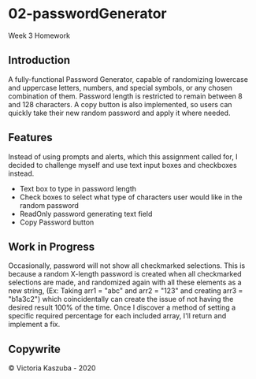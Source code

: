 # 02-passwordGenerator
Week 3 Homework

## Introduction
A fully-functional Password Generator, capable of randomizing lowercase and uppercase letters, numbers, and special symbols, or any chosen combination of them. Password length is restricted to remain between 8 and 128 characters. A copy button is also implemented, so users can quickly take their new random password and apply it where needed.

## Features
Instead of using prompts and alerts, which this assignment called for, I decided to challenge myself and use text input boxes and checkboxes instead.

- Text box to type in password length
- Check boxes to select what type of characters user would like in the random password
- ReadOnly password generating text field
- Copy Password button

## Work in Progress
Occasionally, password will not show all checkmarked selections. This is because a random X-length password is created when all checkmarked selections are made, and randomized again with all these elements as a new string, (Ex: Taking arr1 = "abc" and arr2 = "123" and creating arr3 = "b1a3c2") which coincidentally can create the issue of not having the desired result 100% of the time. Once I discover a method of setting a specific required percentage for each included array, I'll return and implement a fix.

## Copywrite
© Victoria Kaszuba - 2020